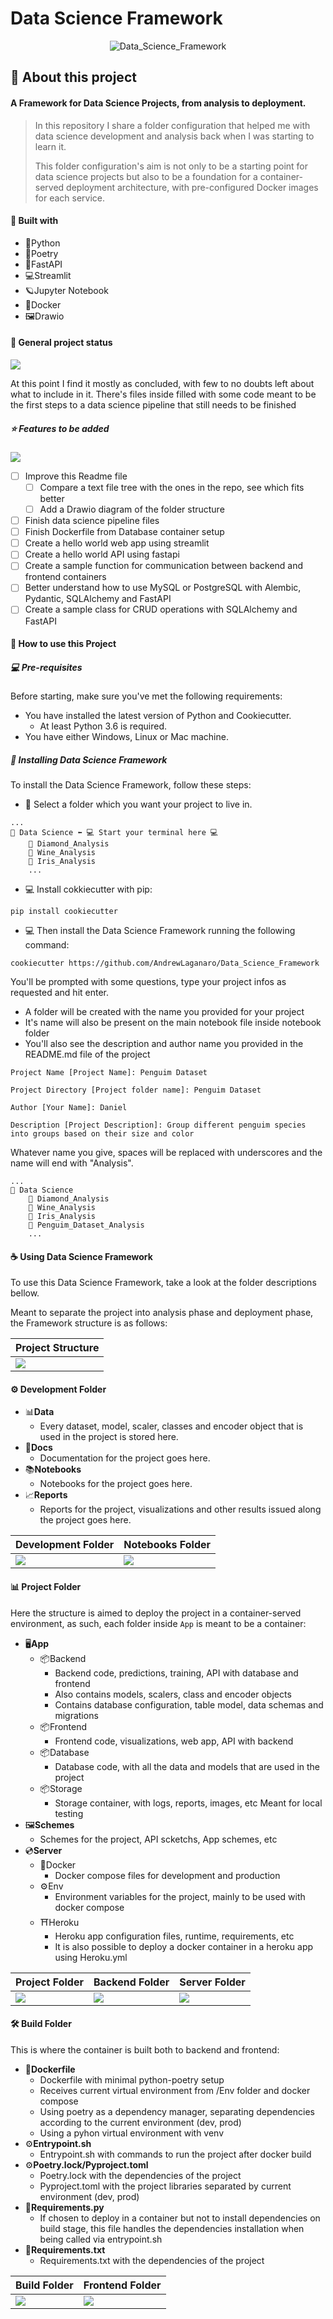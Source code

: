 # Data Science Framework

<center>

![Data_Science_Framework](Images/Framework_data_science.png)

</center>

## 📜 About this project

#### A Framework for Data Science Projects, from analysis to deployment.

>In this repository I share a folder configuration that helped me with data science development and analysis back when I was starting to learn it.
>
>This folder configuration's aim is not only to be a starting point for data science projects but also to be a foundation for a container-served deployment architecture, with pre-configured Docker images for each service.

#### 🚀 Built with
- 🐍Python
- 📘Poetry
- 🔌FastAPI
- 💻Streamlit
- 🪐Jupyter Notebook
- 🐳Docker
- 🖼Drawio

#### 🎯 General project status

![](https://us-central1-progress-markdown.cloudfunctions.net/progress/100)

At this point I find it mostly as concluded, with few to no doubts left about what to include in it.
There's files inside filled with some code meant to be the first steps to a data science pipeline that still needs to be finished

##### ⭐️ Features to be added

![](https://us-central1-progress-markdown.cloudfunctions.net/progress/20)

* [ ] Improve this Readme file
    * [ ] Compare a text file tree with the ones in the repo, see which fits better
    * [ ] Add a Drawio diagram of the folder structure
* [ ] Finish data science pipeline files
* [ ] Finish Dockerfile from Database container setup
* [ ] Create a hello world web app using streamlit
* [ ] Create a hello world API using fastapi
* [ ] Create a sample function for communication between backend and frontend containers
* [ ] Better understand how to use MySQL or PostgreSQL with Alembic, Pydantic, SQLAlchemy and FastAPI
* [ ] Create a sample class for CRUD operations with SQLAlchemy and FastAPI

#### 📝 How to use this Project

##### 💻 Pre-requisites

Before starting, make sure you've met the following requirements:

- You have installed the latest version of Python and Cookiecutter.
    - At least Python 3.6 is required.
- You have either Windows, Linux or Mac machine.

##### 🚀 Installing Data Science Framework

To install the Data Science Framework, follow these steps:

- 📁 Select a folder which you want your project to live in.
```
...
📁 Data Science ⬅️ 💻 Start your terminal here 💻
    📁 Diamond_Analysis
    📁 Wine_Analysis
    📁 Iris_Analysis
    ...
```
- 💻 Install cokkiecutter with pip:

```
pip install cookiecutter
```
- 💻 Then install the Data Science Framework running the following command:

```
cookiecutter https://github.com/AndrewLaganaro/Data_Science_Framework
```
You'll be prompted with some questions, type your project infos as requested and hit enter.

- A folder will be created with the name you provided for your project
- It's name will also be present on the main notebook file inside notebook folder
- You'll also see the description and author name you provided in the README.md file of the project

```
Project Name [Project Name]: Penguim Dataset

Project Directory [Project folder name]: Penguim Dataset

Author [Your Name]: Daniel

Description [Project Description]: Group different penguim species into groups based on their size and color
```
Whatever name you give, spaces will be replaced with underscores and the name will end with "Analysis".
```
...
📁 Data Science
    📁 Diamond_Analysis
    📁 Wine_Analysis
    📁 Iris_Analysis
    📁 Penguim_Dataset_Analysis
    ...
```

#### ☕ Using Data Science Framework
To use this Data Science Framework, take a look at the folder descriptions bellow.

Meant to separate the project into analysis phase and deployment phase, the Framework structure is as follows:

| **Project Structure** |
| ----------------- |
| ![](Images/Project_view.png) |

#### ⚙️ Development Folder

* 📊**Data**
    * Every dataset, model, scaler, classes and encoder object that is used in the project is stored here.
* 📑**Docs**
    * Documentation for the project goes here.
* 📚**Notebooks**
    * Notebooks for the project goes here.
* 📈**Reports**
    * Reports for the project, visualizations and other results issued along the project goes here.

| **Development Folder** | **Notebooks Folder** |
| ------------------ | ---------------- |
| ![](Images/Development_folder_view.png) | ![](Images/Notebooks_folder_view.png) |

#### 📊 Project Folder

Here the structure is aimed to deploy the project in a container-served environment, as such, each folder inside ``` App ``` is meant to be a container:

* 🖥**App**
    * 📦Backend
        * Backend code, predictions, training, API with database and frontend
        * Also contains models, scalers, class and encoder objects
        * Contains database configuration, table model, data schemas and migrations
    * 📦Frontend
        * Frontend code, visualizations, web app, API with backend
    * 📦Database
        * Database code, with all the data and models that are used in the project
    * 📦Storage
        * Storage container, with logs, reports, images, etc Meant for local testing
* 🖼**Schemes**
    * Schemes for the project, API scketchs, App schemes, etc
* 💿**Server**
    * 🐳Docker
        * Docker compose files for development and production
    * ⚙️Env
        * Environment variables for the project, mainly to be used with docker compose
    * ⛩Heroku
        * Heroku app configuration files, runtime, requirements, etc
        * It is also possible to deploy a docker container in a heroku app using Heroku.yml

| **Project Folder** | **Backend Folder** | **Server Folder** |
| -------------- | -------------- | ------------- |
| ![](Images/Project_folder_view.png) | ![](Images/Backend_folder_view.png) | ![](Images/Server_folder_view.png) |

#### 🛠 Build Folder

This is where the container is built both to backend and frontend:

* 🐳**Dockerfile**
    * Dockerfile with minimal python-poetry setup
    * Receives current virtual environment from /Env folder and docker compose
    * Using poetry as a dependency manager, separating dependencies according to the current environment (dev, prod)
    * Using a pyhon virtual environment with venv
* ⚙️**Entrypoint.sh**
    * Entrypoint.sh with commands to run the project after docker build
* ⚙️**Poetry.lock/Pyproject.toml**
    * Poetry.lock with the dependencies of the project
    * Pyproject.toml with the project libraries separated by current environment (dev, prod)
* 📝**Requirements.py**
    * If chosen to deploy in a container but not to install dependencies on build stage, this file handles the dependencies installation when being called via entrypoint.sh
* 📝**Requirements.txt**
    * Requirements.txt with the dependencies of the project

| **Build Folder** | **Frontend Folder** |
| ------------ | --------------- |
| ![](Images/Build_folder_view.png) | ![](Images/Frontend_folder_view.png) |
